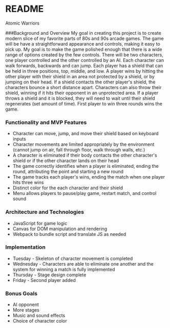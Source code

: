 # README
Atomic Warriors

###Background and Overview
My goal in creating this project is to create modern slice of my favorite parts of 80s and 90s arcade games. The game will be have a straightforward appearance and controls, making it easy to pick up. My goal is to make the game polished enough that there is a wide range of options created by the few controls. There will be two characters, one player controlled and the other controlled by an AI. Each character can walk forwards, backwards and can jump. Each player has a shield that can be held in three positions, top, middle, and low. A player wins by hitting the other player with their shield in an area not protected by a shield, or by jumping on their head. If a shield contacts the other player's shield, the characters bounce a short distance apart. Characters can also throw their shield, winning if it hits their opponent in an unprotected area. If a player throws a shield and it is blocked, they will need to wait until their shield regenerates (set amount of time). First player to win three rounds wins the game.

### Functionality and MVP Features
* Character can move, jump, and move their shield based on keyboard inputs
* Character movements are limited appropriately by the environment (cannot jump on air, fall through floor, walk through walls, etc.)
* A character is eliminated if their body contacts the other character's shield or if the other     character lands on their head
* The game correctly identifies when a player is eliminated, ending the round, attributing the point and starting a new round
* The game tracks each player's wins, ending the match when one player hits three wins
* Distinct color for the each character and their shield
* Menu allows players to pause/play game, restart match, and control sound


### Architecture and Technologies
* JavaScript for game logic
* Canvas for DOM manipulation and rendering
* Webpack to bundle script and translate JS as needed

### Implementation
* Tuesday - Skeleton of character movement is completed
* Wednesday - Characters are able to eliminate one another and the system for winning a match is fully implemented
* Thursday - Stage design complete
* Friday - Second player added

### Bonus Goals
* AI opponent
* More stages
* Music and sound effects
* Choice of character color
